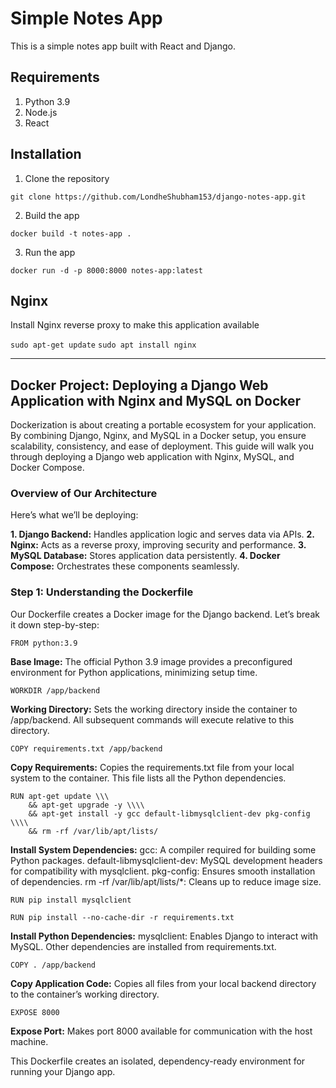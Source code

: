 # Simple Notes App
This is a simple notes app built with React and Django.

## Requirements
1. Python 3.9
2. Node.js
3. React

## Installation
1. Clone the repository
```
git clone https://github.com/LondheShubham153/django-notes-app.git
```

2. Build the app
```
docker build -t notes-app .
```

3. Run the app
```
docker run -d -p 8000:8000 notes-app:latest
```

## Nginx

Install Nginx reverse proxy to make this application available

`sudo apt-get update`
`sudo apt install nginx`

--------------------------------------------------------------------------------------
## Docker Project: Deploying a Django Web Application with Nginx and MySQL on Docker

Dockerization is about creating a portable ecosystem for your application. By combining Django, Nginx, and MySQL in a Docker setup, you ensure scalability,
consistency, and ease of deployment. This guide will walk you through deploying a Django web application with Nginx, MySQL, and Docker Compose.

### Overview of Our Architecture
Here’s what we’ll be deploying:

**1. Django Backend:** Handles application logic and serves data via APIs.
**2. Nginx:** Acts as a reverse proxy, improving security and performance.
**3. MySQL Database:** Stores application data persistently.
**4. Docker Compose:** Orchestrates these components seamlessly.

### Step 1: Understanding the Dockerfile
Our Dockerfile creates a Docker image for the Django backend. Let’s break it down step-by-step:

```
FROM python:3.9
```
**Base Image:** The official Python 3.9 image provides a preconfigured environment for Python applications, minimizing setup time.

```
WORKDIR /app/backend
```
**Working Directory:** Sets the working directory inside the container to /app/backend. All subsequent commands will execute relative to this directory.

```
COPY requirements.txt /app/backend
```
**Copy Requirements:** Copies the requirements.txt file from your local system to the container. This file lists all the Python dependencies.

```
RUN apt-get update \\\
    && apt-get upgrade -y \\\\
    && apt-get install -y gcc default-libmysqlclient-dev pkg-config \\\\
    && rm -rf /var/lib/apt/lists/ 
```
**Install System Dependencies:** gcc: A compiler required for building some Python packages. default-libmysqlclient-dev: MySQL development headers for compatibility with mysqlclient. pkg-config: Ensures smooth installation of dependencies. rm -rf /var/lib/apt/lists/*: Cleans up to reduce image size.

```
RUN pip install mysqlclient
```
```
RUN pip install --no-cache-dir -r requirements.txt
```
**Install Python Dependencies:** mysqlclient: Enables Django to interact with MySQL. Other dependencies are installed from requirements.txt.

```
COPY . /app/backend
```
**Copy Application Code:** Copies all files from your local backend directory to the container’s working directory.

```
EXPOSE 8000
```
**Expose Port:** Makes port 8000 available for communication with the host machine.

This Dockerfile creates an isolated, dependency-ready environment for running your Django app.
             


